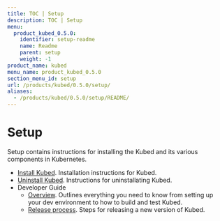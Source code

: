 ```yaml
---
title: TOC | Setup
description: TOC | Setup
menu:
  product_kubed_0.5.0:
    identifier: setup-readme
    name: Readme
    parent: setup
    weight: -1
product_name: kubed
menu_name: product_kubed_0.5.0
section_menu_id: setup
url: /products/kubed/0.5.0/setup/
aliases:
  - /products/kubed/0.5.0/setup/README/
---
```


# Setup

Setup contains instructions for installing the Kubed and its various components in Kubernetes.

- [Install Kubed](/docs/setup/install.md). Installation instructions for Kubed.
- [Uninstall Kubed](/docs/setup/uninstall.md). Instructions for uninstallating Kubed.
- Developer Guide
  - [Overview](/docs/setup/developer-guide/overview.md). Outlines everything you need to know from setting up your dev environment to how to build and test Kubed.
  - [Release process](/docs/setup/developer-guide/release.md). Steps for releasing a new version of Kubed.
